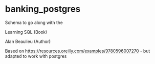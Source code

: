 # banking_postgres

Schema to go along with the 

Learning SQL (Book)

Alan Beaulieu (Author)

Based on https://resources.oreilly.com/examples/9780596007270 - but adapted to work with postgres


